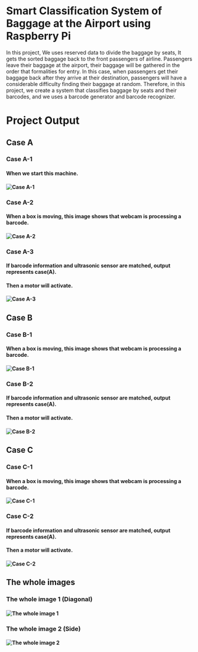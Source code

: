 # Smart Classification System of Baggage at the Airport using Raspberry Pi
In this project, We uses reserved data to divide the baggage by seats, It gets the sorted baggage back to the front passengers of airline. Passengers leave their baggage at the airport, their baggage will be gathered in the order that formalities for entry. In this case, when passengers get their baggage back after they arrive at their destination, passengers will have a considerable difficulty finding their baggage at random. Therefore, in this project, we create a system that classifies baggage by seats and their barcodes, and we uses a barcode generator and barcode recognizer. 

# Project Output
## Case A
### Case A-1
#### When we start this machine.
#### ![Case A-1](https://github.com/hyeongseokShin/Smart-Classification-System-of-Baggage-at-the-Airport-using-Raspberry-Pi/blob/master/assets/Case%20A-1.png)

### Case A-2
#### When a box is moving, this image shows that webcam is processing a barcode. 
#### ![Case A-2](https://github.com/hyeongseokShin/Smart-Classification-System-of-Baggage-at-the-Airport-using-Raspberry-Pi/blob/master/assets/Case%20A-2.png)

### Case A-3
#### If barcode information and ultrasonic sensor are matched, output represents case(A). 
#### Then a motor will activate.
#### ![Case A-3](https://github.com/hyeongseokShin/Smart-Classification-System-of-Baggage-at-the-Airport-using-Raspberry-Pi/blob/master/assets/Case%20A-3.png)

## Case B
### Case B-1
#### When a box is moving, this image shows that webcam is processing a barcode.
#### ![Case B-1](https://github.com/hyeongseokShin/Smart-Classification-System-of-Baggage-at-the-Airport-using-Raspberry-Pi/blob/master/assets/Case%20B-1.png)

### Case B-2
#### If barcode information and ultrasonic sensor are matched, output represents case(A). 
#### Then a motor will activate.
#### ![Case B-2](https://github.com/hyeongseokShin/Smart-Classification-System-of-Baggage-at-the-Airport-using-Raspberry-Pi/blob/master/assets/Case%20B-2.png)

## Case C
### Case C-1
#### When a box is moving, this image shows that webcam is processing a barcode.
#### ![Case C-1](https://github.com/hyeongseokShin/Smart-Classification-System-of-Baggage-at-the-Airport-using-Raspberry-Pi/blob/master/assets/Case%20C-1.png)

### Case C-2
#### If barcode information and ultrasonic sensor are matched, output represents case(A). 
#### Then a motor will activate.
#### ![Case C-2](https://github.com/hyeongseokShin/Smart-Classification-System-of-Baggage-at-the-Airport-using-Raspberry-Pi/blob/master/assets/Case%20C-2.png)

## The whole images
### The whole image 1 (Diagonal)
#### ![The whole image 1](https://github.com/hyeongseokShin/Smart-Classification-System-of-Baggage-at-the-Airport-using-Raspberry-Pi/blob/master/assets/%EC%A0%84%EC%B2%B4%EC%A0%81%20%EC%82%AC%EC%A7%841.jpg)

### The whole image 2 (Side)
#### ![The whole image 2](https://github.com/hyeongseokShin/Smart-Classification-System-of-Baggage-at-the-Airport-using-Raspberry-Pi/blob/master/assets/%EC%A0%84%EC%B2%B4%EC%A0%81%20%EC%82%AC%EC%A7%842.jpg)
